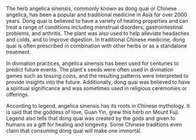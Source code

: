  The herb angelica sinensis, commonly known as dong quai or Chinese angelica, has been a popular and traditional medicine in Asia for over 2000 years. Dong quai is believed to have a variety of healing properties and can treat a range of conditions including menstrual disorders, gastrointestinal problems, and arthritis. The plant was also used to help alleviate headaches and colds, and to improve digestion. In traditional Chinese medicine, dong quai is often prescribed in combination with other herbs or as a standalone treatment.

 In divination practices, angelica sinensis has been used for centuries to predict future events. The plant's seeds were often used in divination games such as tossing coins, and the resulting patterns were interpreted to provide insights into the future. Additionally, dong quai was believed to have a spiritual significance and was sometimes used in religious ceremonies or offerings.

 According to legend, angelica sinensis has its roots in Chinese mythology. It is said that the goddess of love, Guan Yin, grew this herb on Mount Fuji. Legend also tells that dong quai was created by the gods and given to humans as a gift for healing and longevity. Some Chinese traditions even claim that consuming dong quai will make one immortal.